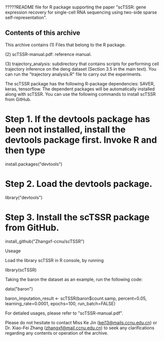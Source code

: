 ?????README file for R package supporting the paper "scTSSR: gene expression recovery for single-cell RNA sequencing using two-side sparse self-representation".


Contents of this archive
------------------------
This archive contains 
(1) Files that belong to the R package.

(2) scTSSR-manual.pdf: reference manual.

(3) trajectory_analysis: subdirectory that contains scripts for performing cell trajectory inference on the deng dataset (Section 3.5 in the main text). You can run the "trajectory analysis.R" file to carry out the experiments.

The scTSSR package has the following R-package dependencies: SAVER, keras, tensorflow.
The dependent packages will be automatically installed along with scTSSR. You can use the following commands to install scTSSR from GitHub.


# Step 1. If the devtools package has been not installed, install the devtools package first. Invoke R and then type

install.packages("devtools")

# Step 2. Load the devtools package.

library("devtools")

# Step 3. Install the scTSSR package from GitHub.

install_github("Zhangxf-ccnu/scTSSR")


Useage

Load the library scTSSR in R console, by running

library(scTSSR)

Taking the baron the dataset as an example, run the following code:

data("baron") 

baron_imputation_result <- scTSSR(baron$count.samp, percent=0.05, learning_rate=0.0001, epochs=100, run_batch=FALSE)

For detialed usages, please refer to "scTSSR-manual.pdf".

Please do not hesitate to contact Miss Ke Jin (kej13@mails.ccnu.edu.cn) or Dr. Xiao-Fei Zhang (zhangxf@mail.ccnu.edu.cn) to seek any clarifications regarding any contents or operation of the archive.






